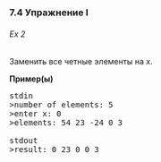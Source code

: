 ### 7.4 Упражнение I

###### Ex 2

Заменить все четные элементы на x.

**Пример(ы)**

<pre>stdin
>number of elements: 5
>enter x: 0
>elements: 54 23 -24 0 3

stdout
>result: 0 23 0 0 3</pre>

